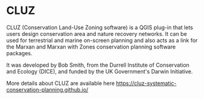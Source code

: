 # CLUZ

CLUZ (Conservation Land-Use Zoning software) is a QGIS plug-in that lets users design conservation area and nature recovery networks. It can be used for terrestrial and marine on-screen planning and also acts as a link for the Marxan and Marxan with Zones conservation planning software packages.

It was developed by Bob Smith, from the Durrell Institute of Conservation and Ecology (DICE), and funded by the UK Government's Darwin Initiative.

More details about CLUZ are available here https://cluz-systematic-conservation-planning.github.io/
